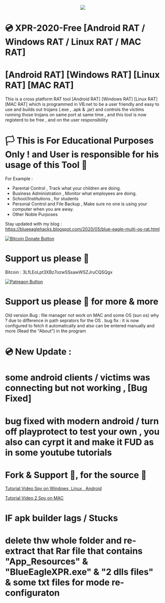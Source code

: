 <p align="center">
<img src="https://raw.githubusercontent.com/SaherBlueEagle/XPR-2020-Free/master/Update2%20Working%20Proof.png" ><br>

</p>


# 💿 XPR-2020-Free [Android RAT / Windows RAT / Linux RAT / MAC RAT] 
# [Android RAT] [Windows RAT] [Linux RAT] [MAC RAT] 
This is a cross platform RAT tool [Android RAT] [Windows RAT] [Linux RAT] [MAC RAT]  which is programmed in VB.net to be a user friendly and easy to use and builds out trojans (.exe , .apk &amp; .jar) and controls the victims running those trojans on same port at same time , and this tool is now registerd to be free , and on the user responsibility 

# 🏳 This is For Educational Purposes Only ! and User is responsible for his usage of this Tool  🔞

For Example : 
- Parental Control , Track what your children are doing.
- Business Administration , Monitor what employees are doing.
- School/Institutions , for students
- Personal Control and File Backup , Make sure no one is using your computer when you are away.
- Other Noble Purposes

Stay updated with my blog : 
https://blueeaglehacks.blogspot.com/2020/05/blue-eagle-multi-os-rat.html

[![Bitcoin Donate Button](https://raw.githubusercontent.com/SaherBlueEagle/XPR-2020-Free/master/Bitcoin-Donate-button.png)]()
# Support us please 🥰  
Bitcoin : 3LfLEoLpt3XBz7ozwSSsawWSZJruCQSQgx

[![Patreaon Button]()]()
# Support us please 🥰 for more & more  



Old version Bug : file manager not work on MAC and some OS (sun os) 
why ? due to difference in path seprators for the OS . 
bug fix : it is now configured to fetch it automatically 
and also can be entered manually 
and more (Read the "About") in the program

# 💿 New Update : 
# some android clients / victims was connecting but not working , [Bug Fixed]
# bug fixed with modern android / turn off playprotect to test your own , you also can cyrpt it and make it FUD as in some youtube tutorials 

# Fork & Support 🥰, for the source 🥰
[Tutorial Video Spy on Windows, Linux , Android](https://www.youtube.com/watch?v=771xYCRBOaQ "Tutorial 1") 

[Tutorial Video 2 Spy on MAC ](https://www.youtube.com/watch?v=VtNMVM5tgcM "Tutorial 2") 


# IF apk builder lags / Stucks
# delete thw whole folder and re-extract that Rar file that contains "App_Resources" & "BlueEagleXPR.exe" & "2 dlls files" & some txt files for mode re-configuraton
